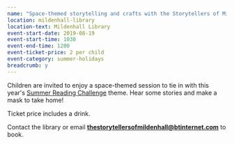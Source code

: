 ```yaml
---
name: "Space-themed storytelling and crafts with the Storytellers of Mildenhall"
location: mildenhall-library
location-text: Mildenhall Library
event-start-date: 2019-08-19
event-start-time: 1030
event-end-time: 1200
event-ticket-price: 2 per child
event-category: summer-holidays
breadcrumb: y
---
```


Children are invited to enjoy a space-themed session to tie in with this year's [Summer Reading Challenge](/src/) theme. Hear some stories and make a mask to take home!

Ticket price includes a drink.

Contact the library or email **thestorytellersofmildenhall@btinternet.com** to book.
